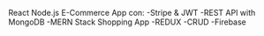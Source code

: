 React Node.js E-Commerce App con:
-Stripe & JWT
-REST API with MongoDB
-MERN Stack Shopping App
-REDUX
-CRUD
-Firebase